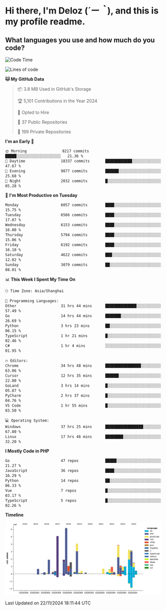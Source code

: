 # **Hi there, I'm Deloz (*´ー｀*), and this is my profile readme.**

## **What languages you use and how much do you code?**

<!--START_SECTION:waka-->
![Code Time](http://img.shields.io/badge/Code%20Time-5%2C105%20hrs%207%20mins-blue)

![Lines of code](https://img.shields.io/badge/From%20Hello%20World%20I%27ve%20Written-42.4%20million%20lines%20of%20code-blue)

**🐱 My GitHub Data** 

> 📦 3.8 MB Used in GitHub's Storage 
 > 
> 🏆 5,101 Contributions in the Year 2024
 > 
> 💼 Opted to Hire
 > 
> 📜 37 Public Repositories 
 > 
> 🔑 199 Private Repositories 
 > 
**I'm an Early 🐤** 

```text
🌞 Morning                8217 commits        █████░░░░░░░░░░░░░░░░░░░░   21.36 % 
🌆 Daytime                18337 commits       ████████████░░░░░░░░░░░░░   47.67 % 
🌃 Evening                9877 commits        ██████░░░░░░░░░░░░░░░░░░░   25.68 % 
🌙 Night                  2032 commits        █░░░░░░░░░░░░░░░░░░░░░░░░   05.28 % 
```
📅 **I'm Most Productive on Tuesday** 

```text
Monday                   6057 commits        ████░░░░░░░░░░░░░░░░░░░░░   15.75 % 
Tuesday                  6566 commits        ████░░░░░░░░░░░░░░░░░░░░░   17.07 % 
Wednesday                6153 commits        ████░░░░░░░░░░░░░░░░░░░░░   16.00 % 
Thursday                 5794 commits        ████░░░░░░░░░░░░░░░░░░░░░   15.06 % 
Friday                   6192 commits        ████░░░░░░░░░░░░░░░░░░░░░   16.10 % 
Saturday                 4622 commits        ███░░░░░░░░░░░░░░░░░░░░░░   12.02 % 
Sunday                   3079 commits        ██░░░░░░░░░░░░░░░░░░░░░░░   08.01 % 
```


📊 **This Week I Spent My Time On** 

```text
🕑︎ Time Zone: Asia/Shanghai

💬 Programming Languages: 
Other                    31 hrs 44 mins      ██████████████░░░░░░░░░░░   57.49 % 
Go                       14 hrs 44 mins      ███████░░░░░░░░░░░░░░░░░░   26.69 % 
Python                   3 hrs 23 mins       ██░░░░░░░░░░░░░░░░░░░░░░░   06.15 % 
TypeScript               1 hr 21 mins        █░░░░░░░░░░░░░░░░░░░░░░░░   02.46 % 
C#                       1 hr 4 mins         ░░░░░░░░░░░░░░░░░░░░░░░░░   01.95 % 

🔥 Editors: 
Chrome                   34 hrs 48 mins      ████████████████░░░░░░░░░   63.06 % 
Cursor                   12 hrs 35 mins      ██████░░░░░░░░░░░░░░░░░░░   22.80 % 
GoLand                   3 hrs 14 mins       █░░░░░░░░░░░░░░░░░░░░░░░░   05.87 % 
PyCharm                  2 hrs 37 mins       █░░░░░░░░░░░░░░░░░░░░░░░░   04.76 % 
VS Code                  1 hr 55 mins        █░░░░░░░░░░░░░░░░░░░░░░░░   03.50 % 

💻 Operating System: 
Windows                  37 hrs 25 mins      █████████████████░░░░░░░░   67.80 % 
Linux                    17 hrs 46 mins      ████████░░░░░░░░░░░░░░░░░   32.20 % 
```

**I Mostly Code in PHP** 

```text
Go                       47 repos            █████░░░░░░░░░░░░░░░░░░░░   21.27 % 
JavaScript               36 repos            ████░░░░░░░░░░░░░░░░░░░░░   16.29 % 
Python                   14 repos            ██░░░░░░░░░░░░░░░░░░░░░░░   06.33 % 
Vue                      7 repos             █░░░░░░░░░░░░░░░░░░░░░░░░   03.17 % 
TypeScript               5 repos             █░░░░░░░░░░░░░░░░░░░░░░░░   02.26 % 
```



**Timeline**

![Lines of Code chart](https://raw.githubusercontent.com/deloz/deloz/main/assets/bar_graph.png)


 Last Updated on 22/11/2024 18:11:44 UTC
<!--END_SECTION:waka-->

